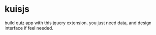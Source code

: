 kuisjs
======

build quiz app with this jquery extension. you just need data, and design interface if feel needed.
